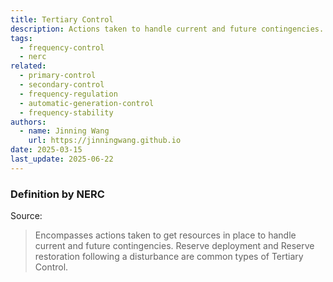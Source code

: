 ```yaml
---
title: Tertiary Control
description: Actions taken to handle current and future contingencies.
tags:
  - frequency-control
  - nerc
related:
  - primary-control
  - secondary-control
  - frequency-regulation
  - automatic-generation-control
  - frequency-stability
authors:
  - name: Jinning Wang
    url: https://jinningwang.github.io
date: 2025-03-15
last_update: 2025-06-22
---
```


### Definition by NERC

Source: <d-cite key="nerc2021balancing"></d-cite>

> Encompasses actions taken to get resources in place to handle current and future contingencies. Reserve deployment and Reserve restoration following a disturbance are common types of Tertiary Control.
